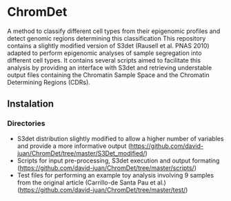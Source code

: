 # ChromDet
A method to classify different cell types from their epigenomic profiles and detect genomic regions determining this classification
This repository contains a slightly modified version of S3det (Rausell et al. PNAS 2010) adapted to perform epigenomic analyses of sample segregation into different cell types. It contains several scripts aimed to facilitate this analysis by providing an interface with S3det and retrieving understable output files containing the Chromatin Sample Space and the Chromatin Determining Regions (CDRs).

## Instalation

### Directories

-  S3det distribution slightly modified to allow a higher number of variables and provide a more informative output (https://github.com/david-juan/ChromDet/tree/master/S3Det_modified/)
-  Scripts for input pre-processing, S3det execution and output formating (https://github.com/david-juan/ChromDet/tree/master/scripts/)
-  Test files for performing an example toy analysis involving 9 samples from the original article (Carrillo-de Santa Pau et al.) (https://github.com/david-juan/ChromDet/tree/master/test/)
